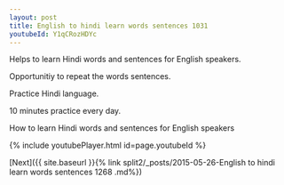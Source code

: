 ```yaml
---
layout: post
title: English to hindi learn words sentences 1031 
youtubeId: Y1qCRozHDYc
---
```

 
 
Helps to learn Hindi words and sentences for English speakers.

Opportunitiy to repeat the words sentences. 

Practice Hindi language. 
 
10 minutes practice every day. 
 
How to learn Hindi words and sentences for English speakers 
 
{% include youtubePlayer.html id=page.youtubeId %}
 
 
[Next]({{ site.baseurl }}{% link  split2/_posts/2015-05-26-English to hindi learn words sentences 1268 .md%})
 
